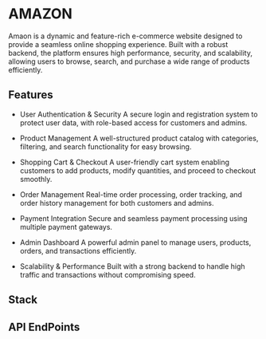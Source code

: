 
# AMAZON

Amaon is a dynamic and feature-rich e-commerce website designed to provide a seamless online shopping experience. Built with a robust backend, the platform ensures high performance, security, and scalability, allowing users to browse, search, and purchase a wide range of products efficiently.

## Features
 - User Authentication & Security 
    A secure login and registration system to protect user data, with role-based access for customers and admins.

 - Product Management
    A well-structured product catalog with categories, filtering, and search functionality for easy browsing.

 - Shopping Cart & Checkout
    A user-friendly cart system enabling customers to add products, modify quantities, and proceed to checkout smoothly.

- Order Management
    Real-time order processing, order tracking, and order history management for both customers and admins.

 - Payment Integration
    Secure and seamless payment processing using multiple payment gateways.

 - Admin Dashboard
    A powerful admin panel to manage users, products, orders, and transactions efficiently.

 - Scalability & Performance
    Built with a strong backend to handle high traffic and transactions without compromising speed.

## Stack

## API EndPoints 
